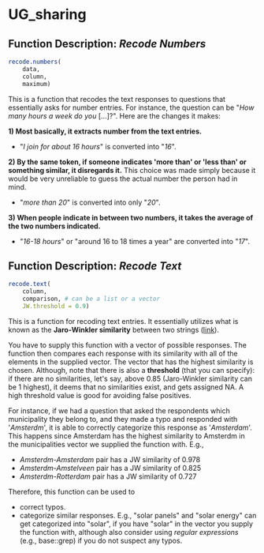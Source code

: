 # UG_sharing

## Function Description: *Recode Numbers*
```r
recode.numbers(
    data, 
    column, 
    maximum)
```

This is a function that recodes the text responses to questions that essentially asks for number entries. For instance, the question can be "*How many hours a week do you* [...]?". Here are the changes it makes:

**1) Most basically, it extracts number from the text entries.**    
- "*I join for about 16 hours*" is converted into "*16*".     
         
           
**2) By the same token, if someone indicates 'more than' or 'less than' or something similar, it disregards it.** This choice was made simply because it would be very unreliable to guess the actual number the person had in mind.     
- "*more than 20*" is converted into only "*20*".   

**3) When people indicate in between two numbers, it takes the average of the two numbers indicated.**    
- "*16-18 hours*" or "around 16 to 18 times a year" are converted into "*17*".    




## Function Description: *Recode Text*
```r
recode.text(
    column, 
    comparison, # can be a list or a vector
    JW.threshold = 0.9)
```

This is a function for recoding text entries. It essentially utilizes what is known as the **Jaro-Winkler similarity** between two strings ([link](https://en.wikipedia.org/wiki/Jaro%E2%80%93Winkler_distance)).     

You have to supply this function with a vector of possible responses. The function then compares each response with its similarity with all of the elements in the supplied vector. The vector that has the highest similarity is chosen. Although, note that there is also a **threshold** (that you can specify): if there are no similarities, let's say, above 0.85 (Jaro-Winkler similarity can be 1 highest), it deems that no similarities exist, and gets assigned NA. A high threshold value is good for avoiding false positives.     

For instance, if we had a question that asked the respondents which municipality they belong to, and they made a typo and responded with '*Amsterdm*', it is able to correctly categorize this response as '*Amsterdam*'. This happens since Amsterdam has the highest similarity to Amsterdm in the municipalities vector we supplied the function with. E.g.,
- *Amsterdm-Amsterdam* pair has a JW similarity of 0.978
- *Amsterdm-Amstelveen* pair has a JW similarity of 0.825
- *Amsterdm-Rotterdam* pair has a JW similarity of 0.727

Therefore, this function can be used to
- correct typos.
- categorize similar responses. E.g., "solar panels" and "solar energy" can get categorized into "solar", if you have "solar" in the vector you supply the function with, although also consider using *regular expressions* (e.g., base::grep) if you do not suspect any typos.
